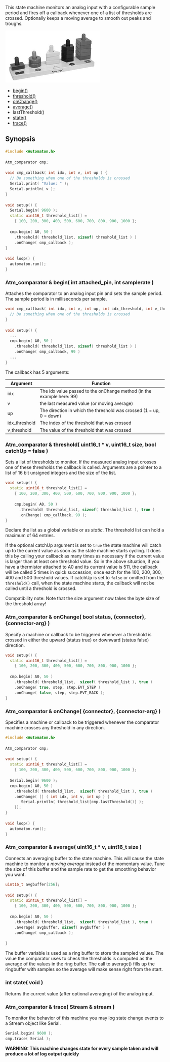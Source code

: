 This state machine monitors an analog input with a configurable sample period and fires off a callback whenever one of a list of thresholds are crossed. Optionally keeps a moving average to smooth out peaks and troughs.

![Shapes](images/shapes-small.jpg)

<!-- md-tocify-begin -->
* [begin()](#atm_comparator--begin-int-attached_pin-int-samplerate-)  
* [threshold()](#atm_comparator--threshold-uint16_t--v-uint16_t-size-bool-catchup--false-)  
* [onChange()](#atm_comparator--onchange-bool-status-connector-connector-arg-)  
* [average()](#atm_comparator--average-uint16_t--v-uint16_t-size-)  
* lastThreshold()
* [state()](#int-state-void-)  
* [trace()](#atm_comparator--trace-stream--stream-)  

<!-- md-tocify-end -->

## Synopsis ##

```c++
#include <Automaton.h>

Atm_comparator cmp;

void cmp_callback( int idx, int v, int up ) {
  // Do something when one of the thresholds is crossed
  Serial.print( "Value: " );
  Serial.println( v );
}

void setup() {
  Serial.begin( 9600 );
  static uint16_t threshold_list[] = 
    { 100, 200, 300, 400, 500, 600, 700, 800, 900, 1000 }; 

  cmp.begin( A0, 50 )
    .threshold( threshold_list, sizeof( threshold_list ) )
    .onChange( cmp_callback );
}

void loop() {
  automaton.run();
}
```

### Atm_comparator & begin( int attached_pin, int samplerate ) ###

Attaches the comparator to an analog input pin and sets the sample period. The sample period is in milliseconds per sample.

```c++
void cmp_callback( int idx, int v, int up, int idx_threshold, int v_threshold ) {
  // Do something when one of the thresholds is crossed
}

void setup() {
  ...
  cmp.begin( A0, 50 )
    .threshold( threshold_list, sizeof( threshold_list ) )
    .onChange( cmp_callback, 99 )
  ...
}
```

The callback has 5 arguments:

Argument | Function
-------- | --------
idx | The idx value passed to the onChange method (in the example here: 99)
v | the last measured value (or moving average)
up  | The direction in which the threshold was crossed (1 = up, 0 = down)
idx_threshold | The index of the threshold that was crossed
v_threshold | The value of the threshold that was crossed

### Atm_comparator & threshold( uint16_t * v, uint16_t size, bool catchUp = false ) ###

Sets a list of thresholds to monitor. If the measured analog input crosses one of these thresholds the callback is called. Arguments are a pointer to a list of 16 bit unsigned integers and the size of the list.

```c++
void setup() {
  static uint16_t threshold_list[] = 
    { 100, 200, 300, 400, 500, 600, 700, 800, 900, 1000 }; 

    cmp.begin( A0, 50 )
      .threshold( threshold_list, sizeof( threshold_list ), true )
      .onChange( cmp_callback, 99 );
}
```
Declare the list as a global variable or as *static*. The threshold list can hold a maximum of 64 entries.

If the optional catchUp argument is set to `true` the state machine will catch up to the current value as soon as the state machine starts cycling. It does this by calling your callback as many times as necessary if the current value is larger than at least one threshold value. So in the above situation, if you have a thermistor attached to A0 and its current value is 511, the callback will be called 5 times in quick succession, once each for the 100, 200, 300, 400 and 500 threshold values. If catchUp is set to `false` or omitted from the `threshold()` call, when the state machine starts, the callback will not be called until a threshold is crossed.

Compatibility note: Note that the size argument now takes the byte size of the threshold array!

### Atm_comparator & onChange( bool status, {connector}, {connector-arg} ) ###

Specify a machine or callback to be triggered whenever a threshold is crossed in either the upward (status true) or downward (status false) direction.

```c++
void setup() {
  static uint16_t threshold_list[] = 
    { 100, 200, 300, 400, 500, 600, 700, 800, 900, 1000 }; 

  cmp.begin( A0, 50 )
    .threshold( threshold_list,  sizeof( threshold_list ), true )
    .onChange( true, step, step.EVT_STEP )
    .onChange( false, step, step.EVT_BACK );
}

```

### Atm_comparator & onChange( {connector}, {connector-arg} ) ###

Specifies a machine or callback to be triggered whenever the comparator machine crosses any threshold in any direction.

```c++
#include <Automaton.h>

Atm_comparator cmp;

void setup() {
  static uint16_t threshold_list[] = 
    { 100, 200, 300, 400, 500, 600, 700, 800, 900, 1000 }; 

  Serial.begin( 9600 );
  cmp.begin( A0, 50 )
    .threshold( threshold_list,  sizeof( threshold_list ), true )
    .onChange( [] ( int idx, int v, int up ) {
       Serial.println( threshold_list[cmp.lastThreshold()] );
    });
}

void loop() {
  automaton.run();
}
```

### Atm_comparator & average( uint16_t * v, uint16_t size ) ###

Connects an averaging buffer to the state machine. This will cause the state machine to monitor a *moving average* instead of the momentary value. Tune the size of this buffer and the sample rate to get the smoothing behavior you want.

```c++
uint16_t avgbuffer[256];

void setup() {
  static uint16_t threshold_list[] = 
    { 100, 200, 300, 400, 500, 600, 700, 800, 900, 1000 }; 

  cmp.begin( A0, 50 )
    .threshold( threshold_list,  sizeof( threshold_list ), true )
    .average( avgbuffer, sizeof( avgbuffer ) )
    .onChange( cmp_callback );

}
```
The buffer variable is used as a ring buffer to store the sampled values. The value the comparator uses to check the thresholds is computed as the average of the values in the ring buffer. The call to average() fills up the ringbuffer with samples so the average will make sense right from the start.

### int state( void ) ###

Returns the current value (after optional averaging) of the analog input.

### Atm_comparator & trace( Stream & stream ) ###

To monitor the behavior of this machine you may log state change events to a Stream object like Serial.

```c++
Serial.begin( 9600 );
cmp.trace( Serial );
```

**WARNING: This machine changes state for every sample taken and will produce a lot of log output quickly**
